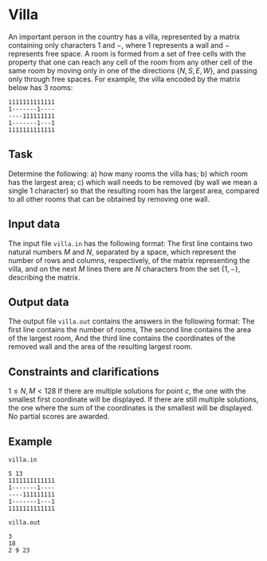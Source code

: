 # Villa

An important person in the country has a villa, represented by a matrix containing only characters $1$ and $-$, where $1$ represents a wall and $-$ represents free space. A room is formed from a set of free cells with the property that one can reach any cell of the room from any other cell of the same room by moving only in one of the directions $\{ N, S, E, W \}$, and passing only through free spaces. For example, the villa encoded by the matrix below has $3$ rooms:
```
1111111111111
1-------1----
----111111111
1-------1---1
1111111111111
```

## Task

Determine the following:
a) how many rooms the villa has;
b) which room has the largest area;
c) which wall needs to be removed (by wall we mean a single $1$ character) so that the resulting room has the largest area, compared to all other rooms that can be obtained by removing one wall.

## Input data

The input file `villa.in` has the following format:
The first line contains two natural numbers $M$ and $N$, separated by a space, which represent the number of rows and columns, respectively, of the matrix representing the villa, and on the next $M$ lines there are $N$ characters from the set $\{1, -\}$, describing the matrix.

## Output data

The output file `villa.out` contains the answers in the following format:
The first line contains the number of rooms,
The second line contains the area of the largest room,
And the third line contains the coordinates of the removed wall and the area of the resulting largest room.

## Constraints and clarifications

$1 \leq N, M < 128$
If there are multiple solutions for point $c$, the one with the smallest first coordinate will be displayed.
If there are still multiple solutions, the one where the sum of the coordinates is the smallest will be displayed.
No partial scores are awarded.

## Example

`villa.in`
```
5 13
1111111111111
1-------1----
----111111111
1-------1---1
1111111111111
```

`villa.out`
```
3
18
2 9 23
```